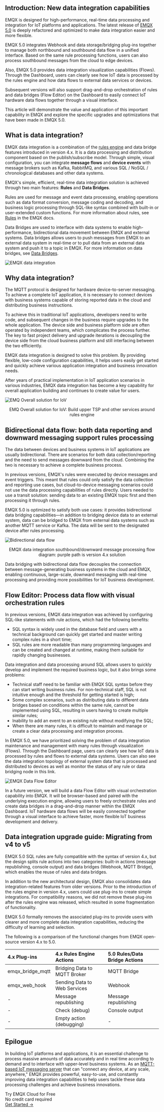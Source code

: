 ## Introduction: New data integration capabilities

EMQX is designed for high-performance, real-time data processing and integration for IoT platforms and applications. The latest release of [EMQX 5.0](https://www.emqx.com/en/blog/emqx-v-5-0-released) is deeply refactored and optimized to make data integration easier and more flexible.

EMQX 5.0 integrates Webhook and data storage/bridging plug-ins together to manage both northbound and southbound data flow in a unified interface. Based on the same rule processing functions, users can also process southbound messages from the cloud to edge devices.

Also, EMQX 5.0 provides data integration visualization capabilities (Flows). Through the Dashboard, users can clearly see how IoT data is processed by the rules engine and how data flows to external data services or devices.

Subsequent versions will also support drag-and-drop orchestration of rules and data bridges (Flow Editor) on the Dashboard to easily connect IoT hardware data flows together through a visual interface.

This article will demonstrate the value and application of this important capability in EMQX and explore the specific upgrades and optimizations that have been made in EMQX 5.0.

## What is data integration?

EMQX data integration is a combination of the [rules engine](https://www.emqx.com/en/solutions/mqtt-data-processing) and data bridge features introduced in version 4.x. It is a data processing and distribution component based on the publish/subscribe model. Through simple, visual configuration, you can integrate **message flows** and **device events** with message brokers such as Kafka, RabbitMQ, and various SQL / NoSQL / chronological databases and other data systems.

EMQX's simple, efficient, real-time data integration solution is achieved through two main features: **Rules** and **Data Bridges**.

Rules are used for message and event data processing, enabling operations such as data format conversion, message coding and decoding, and business logic processing through SQL-like syntax combined with built-in or user-extended custom functions. For more information about rules, see [Rules](https://docs.emqx.com/en/emqx/v5.0/data-integration/rules.html) in the EMQX docs.

Data Bridges are used to interface with data systems to enable high-performance, bidirectional data movement between EMQX and external systems. Data bridges allows users to push messages from EMQX to an external data system in real-time or to pull data from an external data system and push it to a topic in EMQX. For more information on data bridges, see [Data Bridges](https://docs.emqx.com/en/emqx/v5.0/data-integration/data-bridges.html).

![EMQX data integration](https://assets.emqx.com/images/8ea87178108fd15755534ac746118d3f.png)

## Why data integration?

The MQTT protocol is designed for hardware device-to-server messaging. To achieve a complete IoT application, it is necessary to connect devices with business systems capable of storing reported data in the cloud and distributing business instructions.

To achieve this in traditional IoT applications, developers need to write code, and subsequent changes in the business require upgrades to the whole application. The device side and business platform side are often operated by independent teams, which complicates the process further. The key to fast project delivery and upgrade iterations is decoupling the device side from the cloud business platform and still interfacing between the two efficiently.

EMQX data integration is designed to solve this problem. By providing flexible, low-code configuration capabilities, it helps users easily get started and quickly achieve various application integration and business innovation needs.

After years of practical implementation in IoT application scenarios in various industries, EMQX data integration has become a key capability for overall application building and continues to create value for users.

![EMQ Overall solution for IoV](https://assets.emqx.com/images/b92fa001c3c610d29128e675baa509cd.png)

<center>EMQ Overall solution for IoV: Build upper TSP and other services around rules engine</center>

## **Bidirectional data flow: both data reporting and downward messaging support rules processing**

The data between devices and business systems in IoT applications are usually bidirectional. There are scenarios for both data collection/reporting and the need to send messages downward from the cloud. Combining the two is necessary to achieve a complete business process.

In previous versions, EMQX's rules were executed by device messages and event triggers. This meant that rules could only satisfy the data collection and reporting use cases, but cloud-to-device messaging scenarios could not use the data processing capabilities of rules directly. Users needed to use a transit solution: sending data to an existing EMQX topic first and then processing it through rules.

EMQX 5.0 is optimized to satisfy both use cases: it provides bidirectional data bridging capabilities—in addition to bridging device data to an external system, data can be bridged to EMQX from external data systems such as another MQTT service or Kafka. The data will be sent to the designated device after rules processing.

![Bidirectional data flow](https://assets.emqx.com/images/3640b94059479d7d15a36e6b1d766c45.png)

<center>EMQX data integration southbound/downward message processing flow diagram: purple path is version 4.x solution</center>

Data bridging with bidirectional data flow decouples the connection between message-generating business systems in the cloud and EMQX, enabling continuous, large-scale, downward messaging with real-time processing and providing more possibilities for IoT business development.

## Flow Editor: Process data flow with visual orchestration rules

In previous versions, EMQX data integration was achieved by configuring SQL-like statements with rule actions, which had the following benefits:

- SQL syntax is widely used in the database field and users with a technical background can quickly get started and master writing complex rules in a short time;
- SQL rules are more readable than many programming languages and can be created and changed at runtime, making them suitable for rapidly changing businesses.

Data integration and data processing around SQL allows users to quickly develop and implement the required business logic, but it also brings some problems:

- Technical staff need to be familiar with EMQX SQL syntax before they can start writing business rules. For non-technical staff, SQL is not intuitive enough and the threshold for getting started is high;
- Some complex scenarios, such as distributing data to different data bridges based on conditions within the same rule, cannot be implemented using SQL, resulting in users having to create multiple similar rules;
- Inability to add an event to an existing rule without modifying the SQL;
- When there are many rules, it is difficult to maintain and manage or create a clear data processing and integration process.

In EMQX 5.0, we have prioritized solving the problem of data integration maintenance and management with many rules through visualization (Flows). Through the Dashboard page, users can clearly see how IoT data is processed by rules and flows to external data systems. Users can also see the data integration topology of external system data that is processed and distributed to devices as well as monitor the status of any rule or data bridging node in this link.

![EMQX Data Flow Editor](https://assets.emqx.com/images/08ef9906452ab24cfbf3ced2d7e15091.png)

In a future version, we will build a data Flow Editor with visual orchestration capability into EMQX. It will be browser-based and paired with the underlying execution engine, allowing users to freely orchestrate rules and create data bridges in a drag-and-drop manner within the EMQX Dashboard. IoT hardware data flows will be easily connected together through a visual interface to achieve faster, more flexible IoT business development and delivery.

## Data integration upgrade guide: Migrating from v4 to v5

EMQX 5.0 SQL rules are fully compatible with the syntax of version 4.x, but the design splits rule actions into two categories: built-in actions (message republishing, console output) and data bridges (Webhook, MQTT Bridge), which enables the reuse of rules and data bridges.

In addition to the new architectural design, EMQX also consolidates data integration-related features from older versions. Prior to the introduction of the rules engine in version 4.x, users could use plug-ins to create simple integrations. For compatibility reasons, we did not remove these plug-ins after the rules engine was released, which resulted in some fragmentation of functionality.

EMQX 5.0 formally removes the associated plug-ins to provide users with clearer and more complete data integration capabilities, reducing the difficulty of learning and selection.

The following is a comparison of the functional changes from EMQX open-source version 4.x to 5.0.

| **4.x Plug-ins** | **4.x Rules Engine Actions** | **5.0 Rules/Data Bridge Actions** |
| :--------------- | :--------------------------- | :-------------------------------- |
| emqx_bridge_mqtt | Bridging Data to MQTT Broker | MQTT Bridge                       |
| emqx_web_hook    | Sending Data to Web Services | Webhook                           |
| -                | Message republishing         | Message republishing              |
| -                | Check (debug)                | Console output                    |
| -                | Empty action (debugging)     | -                                 |

## Epilogue

In building IoT platforms and applications, it is an essential challenge to process massive amounts of data accurately and in real time according to demand and to interface with upper-level business systems. As an [MQTT-based IoT messaging server](https://www.emqx.io/) that can "connect any device, at any scale, anywhere," EMQX provides powerful, easy-to-use, and constantly improving data integration capabilities to help users tackle these data processing challenges and achieve business innovations.


<section class="promotion">
    <div>
        Try EMQX Cloud for Free
        <div class="is-size-14 is-text-normal has-text-weight-normal">No credit card required</div>
    </div>
    <a href="https://accounts.emqx.com/signup?continue=https://cloud-intl.emqx.com/console/deployments/0?oper=new" class="button is-gradient px-5">Get Started →</a>
</section>
